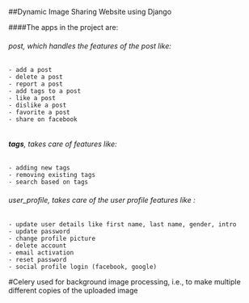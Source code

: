 ##Dynamic Image Sharing Website using Django

####The apps in the project are:

###### post, which handles the features of the post like:
    - add a post
    - delete a post
    - report a post
    - add tags to a post
    - like a post
    - dislike a post
    - favorite a post 
    - share on facebook


######
###### **tags**, takes care of features like:
    - adding new tags
    - removing existing tags
    - search based on tags


###### user_profile, takes care of the user profile features like :
    - update user details like first name, last name, gender, intro
    - update password
    - change profile picture
    - delete account
    - email activation
    - reset password
    - social profile login (facebook, google)
    

#Celery used for background image processing, i.e., to make multiple different copies of the uploaded image
